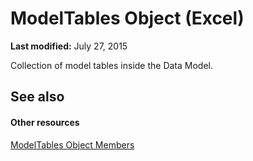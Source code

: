 
# ModelTables Object (Excel)

 **Last modified:** July 27, 2015

Collection of model tables inside the Data Model.

## See also


#### Other resources


 [ModelTables Object Members](d0b0e342-d7ad-46e7-1d60-8e5297b9e2fb.md)
